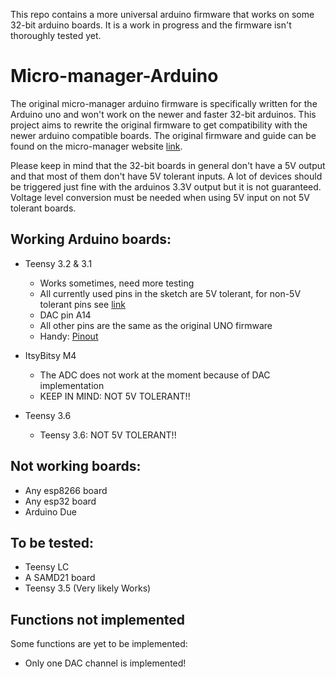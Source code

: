 This repo contains a more universal arduino firmware that works on some 32-bit arduino boards. It is a work in progress and the firmware isn't thoroughly tested yet. 

# Micro-manager-Arduino
The original micro-manager arduino firmware is specifically written for the Arduino uno and won't work on the newer and faster 32-bit arduinos. This project aims to rewrite the original firmware to get compatibility with the newer arduino compatible boards. The original firmware and guide can be found on the micro-manager website [link](https://micro-manager.org/wiki/Arduino).

Please keep in mind that the 32-bit boards in general don't have a 5V output and that most of them don't have 5V tolerant inputs. 
A lot of devices should be triggered just fine with the arduinos 3.3V output but it is not guaranteed.
Voltage level conversion must be needed when using 5V input on not 5V tolerant boards.

## Working Arduino boards:
* Teensy 3.2 & 3.1
  - Works sometimes, need more testing
  - All currently used pins in the sketch are 5V tolerant, for non-5V tolerant pins see [link](https://www.pjrc.com/teensy/teensy31.html)
  - DAC pin A14
  - All other pins are the same as the original UNO firmware
  - Handy: [Pinout](https://www.pjrc.com/teensy/card7a_rev1.png)
  
* ItsyBitsy M4 
  - The ADC does not work at the moment because of DAC implementation
  - KEEP IN MIND: NOT 5V TOLERANT!!
  
* Teensy 3.6
  - Teensy 3.6: NOT 5V TOLERANT!!
  
## Not working boards:
  - Any esp8266 board
  - Any esp32 board
  - Arduino Due

## To be tested:
 - Teensy LC
 - A SAMD21 board
 - Teensy 3.5 (Very likely Works)

## Functions not implemented
Some functions are yet to be implemented:
* Only one DAC channel is implemented!
